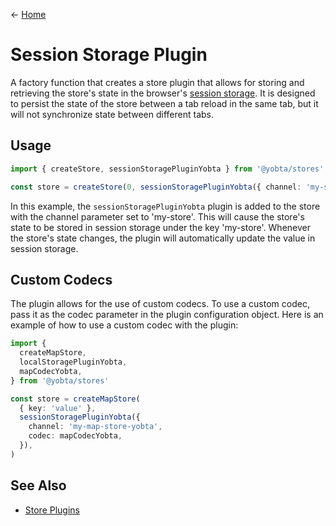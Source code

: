&larr; [Home](../../../README.md)

# Session Storage Plugin

A factory function that creates a store plugin that allows for storing and retrieving the store's state in the browser's [session storage](https://developer.mozilla.org/en-US/docs/Web/API/Window/sessionStorage). It is designed to persist the state of the store between a tab reload in the same tab, but it will not synchronize state between different tabs.

## Usage

```ts
import { createStore, sessionStoragePluginYobta } from '@yobta/stores'

const store = createStore(0, sessionStoragePluginYobta({ channel: 'my-store' }))
```

In this example, the `sessionStoragePluginYobta` plugin is added to the store with the channel parameter set to 'my-store'. This will cause the store's state to be stored in session storage under the key 'my-store'. Whenever the store's state changes, the plugin will automatically update the value in session storage.

## Custom Codecs

The plugin allows for the use of custom codecs. To use a custom codec, pass it as the codec parameter in the plugin configuration object. Here is an example of how to use a custom codec with the plugin:

```ts
import {
  createMapStore,
  localStoragePluginYobta,
  mapCodecYobta,
} from '@yobta/stores'

const store = createMapStore(
  { key: 'value' },
  sessionStoragePluginYobta({
    channel: 'my-map-store-yobta',
    codec: mapCodecYobta,
  }),
)
```

## See Also

- [Store Plugins](../index.md)
